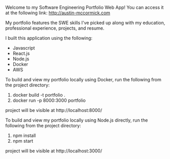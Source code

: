 Welcome to my Software Engineering Portfolio Web App! 
You can access it at the following link:
http://austin-mccormick.com

My portfolio features the SWE skills I've picked up along with my education, professional experience, projects, and resume.

I built this application using the following:
- Javascript
- React.js
- Node.js
- Docker
- AWS

To build and view my portfolio locally using Docker, run the following from the project directory:
1) docker build -t portfolio .
2) docker run -p 8000:3000 portfolio

project will be visible at http://localhost:8000/

To build and view my portfolio locally using Node.js directly, run the following from the project directory:
1) npm install
2) npm start

project will be visible at http://localhost:3000/
